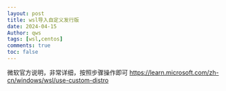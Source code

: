 ```yaml
---
layout: post
title: wsl导入自定义发行版
date: 2024-04-15
Author: qws 
tags: [wsl,centos]
comments: true
toc: false
---
```


微软官方说明，非常详细，按照步骤操作即可
https://learn.microsoft.com/zh-cn/windows/wsl/use-custom-distro